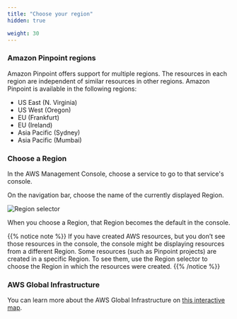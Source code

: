 ```yaml
---
title: "Choose your region"
hidden: true

weight: 30
---
```


### Amazon Pinpoint regions

Amazon Pinpoint offers support for multiple regions. The resources in each region are independent of similar resources in other regions. Amazon Pinpoint is available in the following regions:

* US East (N. Virginia)
* US West (Oregon)
* EU (Frankfurt)
* EU (Ireland)
* Asia Pacific (Sydney)
* Asia Pacific (Mumbai)

### Choose a Region

In the AWS Management Console, choose a service to go to that service's console.

On the navigation bar, choose the name of the currently displayed Region.

![Region selector](https://docs.aws.amazon.com/awsconsolehelpdocs/latest/gsg/images/console-region-selector2.png)
                    
When you choose a Region, that Region becomes the default in the console.

{{% notice note %}}
If you have created AWS resources, but you don’t see those resources in the console, the console might be displaying resources from a different Region. Some resources (such as Pinpoint projects) are created in a specific Region. To see them, use the Region selector to choose the Region in which the resources were created.
{{% /notice %}}

### AWS Global Infrastructure

You can learn more about the AWS Global Infrastructure on [this interactive map](https://www.infrastructure.aws/).
